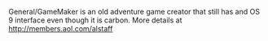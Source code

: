 General/GameMaker is an old adventure game creator that still has and OS 9 interface even though it is carbon. More details at http://members.aol.com/alstaff